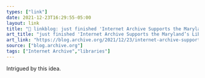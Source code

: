 ```yaml
---
types: ["link"]
date: 2021-12-23T16:29:55-05:00
layout: link
title: "🔗 linkblog: just finished 'Internet Archive Supports the Maryland’s Library eBook Fairness Law - Internet Archive Blogs'"
art_title: "just finished 'Internet Archive Supports the Maryland’s Library eBook Fairness Law - Internet Archive Blogs"
art_link: "https://blog.archive.org/2021/12/23/internet-archive-supports-the-marylands-library-ebook-fairness-law/"
source: ["blog.archive.org"]
tags: ["Internet Archive","libraries"]
---
```

Intrigued by this idea.
